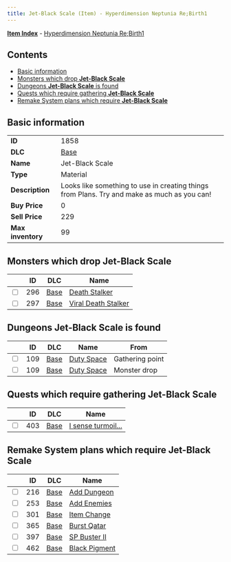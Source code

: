 ```yaml
---
title: Jet-Black Scale (Item) - Hyperdimension Neptunia Re;Birth1
---
```


[**Item Index**](/neptunia/rb1/item/index.html) - [Hyperdimension Neptunia Re;Birth1](/neptunia/rb1)

## Contents

- [Basic information](#basic-information)
- [Monsters which drop **Jet-Black Scale**](#monsters-which-drop-jet-black-scale)
- [Dungeons **Jet-Black Scale** is found](#dungeons-jet-black-scale-is-found)
- [Quests which require gathering **Jet-Black Scale**](#quests-which-require-gathering-jet-black-scale)
- [Remake System plans which require **Jet-Black Scale**](#remake-system-plans-which-require-jet-black-scale)

## Basic information

|   |   |
| -- | -- |
| **ID** | 1858 |
| **DLC** | [Base](/neptunia/rb1/dlc/1-base.html) |
| **Name** | Jet-Black Scale |
| **Type** | Material |
| **Description** | Looks like something to use in creating things from Plans. Try and make as much as you can! |
| **Buy Price** | 0 |
| **Sell Price** | 229 |
| **Max inventory** | 99 |


## Monsters which drop **Jet-Black Scale**

|    | ID | DLC | Name |
| -- | -- | --- | ---- |
| <input type="checkbox" id="rb1-monster-1-296" class="trackbox" /> | 296 | [Base](/neptunia/rb1/dlc/1-base.html) | [Death Stalker](/neptunia/rb1/monster/1-296-death-stalker.html) |
| <input type="checkbox" id="rb1-monster-1-297" class="trackbox" /> | 297 | [Base](/neptunia/rb1/dlc/1-base.html) | [Viral Death Stalker](/neptunia/rb1/monster/1-297-viral-death-stalker.html) |


## Dungeons **Jet-Black Scale** is found

|    | ID | DLC | Name | From |
| -- | -- | --- | ---- | ---- |
| <input type="checkbox" id="rb1-dungeon-1-109" class="trackbox" /> | 109 | [Base](/neptunia/rb1/dlc/1-base.html) | [Duty Space](/neptunia/rb1/dungeon/1-109-duty-space.html) | Gathering point |
| <input type="checkbox" id="rb1-dungeon-1-109" class="trackbox" /> | 109 | [Base](/neptunia/rb1/dlc/1-base.html) | [Duty Space](/neptunia/rb1/dungeon/1-109-duty-space.html) | Monster drop |


## Quests which require gathering **Jet-Black Scale**

|    | ID | DLC | Name |
| -- | -- | --- | ---- |
| <input type="checkbox" id="rb1-quest-1-403" class="trackbox" /> | 403 | [Base](/neptunia/rb1/dlc/1-base.html) | [I sense turmoil...](/neptunia/rb1/quest/1-403-i-sense-turmoil.html) |


## Remake System plans which require **Jet-Black Scale**

|    | ID | DLC | Name |
| -- | -- | --- | ---- |
| <input type="checkbox" id="rb1-quest-1-216" class="trackbox" /> | 216 | [Base](/neptunia/rb1/dlc/1-base.html) | [Add Dungeon](/neptunia/rb1/quest/1-216-add-dungeon.html) |
| <input type="checkbox" id="rb1-quest-1-253" class="trackbox" /> | 253 | [Base](/neptunia/rb1/dlc/1-base.html) | [Add Enemies](/neptunia/rb1/quest/1-253-add-enemies.html) |
| <input type="checkbox" id="rb1-quest-1-301" class="trackbox" /> | 301 | [Base](/neptunia/rb1/dlc/1-base.html) | [Item Change](/neptunia/rb1/quest/1-301-item-change.html) |
| <input type="checkbox" id="rb1-quest-1-365" class="trackbox" /> | 365 | [Base](/neptunia/rb1/dlc/1-base.html) | [Burst Qatar](/neptunia/rb1/quest/1-365-burst-qatar.html) |
| <input type="checkbox" id="rb1-quest-1-397" class="trackbox" /> | 397 | [Base](/neptunia/rb1/dlc/1-base.html) | [SP Buster II](/neptunia/rb1/quest/1-397-sp-buster-ii.html) |
| <input type="checkbox" id="rb1-quest-1-462" class="trackbox" /> | 462 | [Base](/neptunia/rb1/dlc/1-base.html) | [Black Pigment](/neptunia/rb1/quest/1-462-black-pigment.html) |
